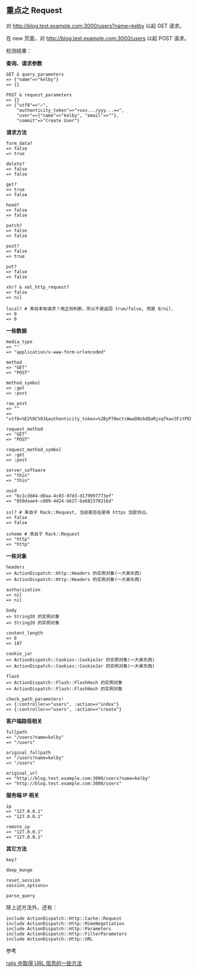 ## 重点之 Request

对 http://blog.test.example.com:3000/users?name=kelby 以起 GET 请求。

在 new 页面，对 http://blog.test.example.com:3000/users 以起 POST 请求。

检测结果：

**查询、请求参数**

```
GET & query_parameters
=> {"name"=>"kelby"}
=> {}

POST & request_parameters
=> {}
=> {"utf8"=>"✓",
    "authenticity_token"=>"+xxx.../yyy...==",
    "user"=>{"name"=>"kelby", "email"=>""},
    "commit"=>"Create User"}
```

**请求方法**

```
form_data?
=> false
=> true

delete?
=> false
=> false

get?
=> true
=> false

head?
=> false
=> false

patch?
=> false
=> false

post?
=> false
=> true

put?
=> false
=> false

xhr? & xml_http_request?
=> false
=> nil

local? # 来自本地请求？用正则判断，所以不是返回 true/false, 而是 0/nil.
=> 0
=> 0
```

**一些数据**

```
media_type
=> ""
=> "application/x-www-form-urlencoded"

method
=> "GET"
=> "POST"

method_symbol
=> :get
=> :post

raw_post
=> ""
=> "utf8=%E2%9C%93&authenticity_token=%2ByP70wctcWwaDNzbdQaRjxqfkax3FitPEFH3oYWoIa2kBdXQa1BwiHBS%2FhHj0C5Ao7CxXYwlejyghpNM3elUVw%3D%3D&user%5Bname%5D=kelby&user%5Bemail%5D=&commit=Create+User"

request_method
=> "GET"
=> "POST"

request_method_symbol
=> :get
=> :post

server_software
=> "thin"
=> "thin"

uuid
=> "6c1c3684-d8aa-4c03-97d3-d179997773ef"
=> "050daae4-c889-4d24-b627-ba682370216d"

ssl? # 来自于 Rack::Request, 当前是否在是用 https 加密协议。
=> false
=> false

scheme # 来自于 Rack::Request
=> "http"
=> "http"
```

**一些对象**

```
headers
=> ActionDispatch::Http::Headers 的实例对象(一大串东西)
=> ActionDispatch::Http::Headers 的实例对象(一大串东西)

authorization
=> nil
=> nil

body
=> StringIO 的实例对象
=> StringIO 的实例对象

content_length
=> 0
=> 187

cookie_jar
=> ActionDispatch::Cookies::CookieJar 的实例对象(一大串东西)
=> ActionDispatch::Cookies::CookieJar 的实例对象(一大串东西)

flash
=> ActionDispatch::Flash::FlashHash 的实例对象
=> ActionDispatch::Flash::FlashHash 的实例对象
```

```
check_path_parameters!
=> {:controller=>"users", :action=>"index"}
=> {:controller=>"users", :action=>"create"}
```

**客户端路径相关**

```
fullpath
=> "/users?name=kelby"
=> "/users"

original_fullpath
=> "/users?name=kelby"
=> "/users"

original_url
=> "http://blog.test.example.com:3000/users?name=kelby"
=> "http://blog.test.example.com:3000/users"
```

**服务端 IP 相关**

```
ip
=> "127.0.0.1"
=> "127.0.0.1"

remote_ip
=> "127.0.0.1"
=> "127.0.0.1"
```

**其它方法**

```
key?

deep_munge

reset_session
session_options=

parse_query
```

除上述方法外，还有：

```
include ActionDispatch::Http::Cache::Request
include ActionDispatch::Http::MimeNegotiation
include ActionDispatch::Http::Parameters
include ActionDispatch::Http::FilterParameters
include ActionDispatch::Http::URL
```

参考

[rails 中取得 URL 信息的一些方法](http://runphpseo.blogspot.jp/2011/07/rails-url.html)

